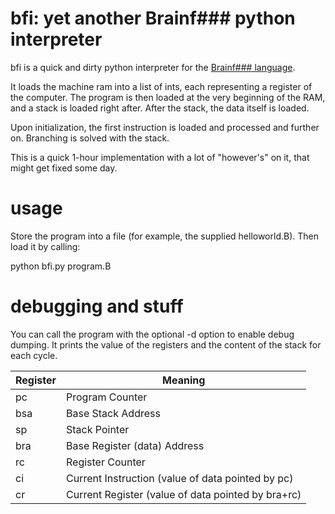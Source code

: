 # bfi: yet another Brainf### python interpreter

bfi is a quick and dirty python interpreter for the [Brainf### language](https://en.wikipedia.org/wiki/Brainfuck).

It loads the machine ram into a list of ints, each representing a register of the computer. The program is then loaded at the very beginning of the RAM, and a stack is loaded right after. After the stack, the data itself is loaded.

Upon initialization, the first instruction is loaded and processed and further on. Branching is solved with the stack.

This is a quick 1-hour implementation with a lot of "however's" on it, that might get fixed some day.

# usage

Store the program into a file (for example, the supplied helloworld.B). Then load it by calling:

 python bfi.py program.B
 
# debugging and stuff

You can call the program with the optional -d option to enable debug dumping. It prints the value of the registers and the content of the stack for each cycle.

| Register | Meaning                                               |
|----------|-------------------------------------------------------|
| pc       | Program Counter                                       |
| bsa      | Base Stack Address                                    |
| sp       | Stack Pointer                                         |
| bra      | Base Register (data) Address                          |
| rc       | Register Counter                                      |
| ci       | Current Instruction (value of data pointed by pc)     |
| cr       | Current Register    (value of data pointed by bra+rc) |
